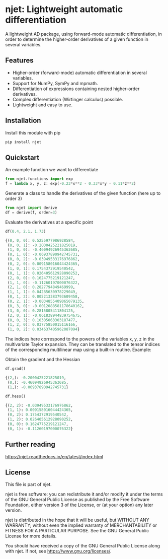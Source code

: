 # njet: Lightweight automatic differentiation

A lightweight AD package, using forward-mode automatic differentiation, in order to determine the
higher-order derivatives of a given function in several variables.

## Features

- Higher-order (forward-mode) automatic differentiation in several variables.
- Support for NumPy, SymPy and mpmath.
- Differentiation of expressions containing nested higher-order derivatives.
- Complex differentiation (Wirtinger calculus) possible.
- Lightweight and easy to use.

## Installation

Install this module with pip

```sh
pip install njet
```

## Quickstart

An example function we want to differentiate
```python
from njet.functions import exp
f = lambda x, y, z: exp(-0.23*x**2 - 0.33*x*y - 0.11*z**2)
```

Generate a class to handle the derivatives of the given function (here up to order 3)
```python
from njet import derive
df = derive(f, order=3)
```

Evaluate the derivatives at a specific point
```python
df(0.4, 2.1, 1.73)

{(0, 0, 0): 0.5255977986928584,
 (0, 0, 1): -0.2000425221825019,
 (1, 0, 0): -0.46094926945363685,
 (0, 1, 0): -0.06937890942745731,
 (0, 0, 2): -0.03949533176976862,
 (0, 2, 0): 0.009158016044424365,
 (1, 0, 1): 0.1754372919540542,
 (0, 1, 1): 0.026405612928090252,
 (2, 0, 0): 0.1624775219121247,
 (1, 1, 0): -0.11260197000076322,
 (2, 1, 0): 0.2827794849469999,
 (1, 1, 1): 0.04285630978229049,
 (0, 1, 2): 0.005213383793609458,
 (0, 2, 1): -0.0034855409065079135,
 (0, 3, 0): -0.0012088581178640162,
 (3, 0, 0): 0.2815805411804125,
 (2, 0, 1): -0.061838944839754675,
 (0, 0, 3): 0.10305063303187477,
 (1, 2, 0): 0.03775850015116166,
 (1, 0, 2): 0.034637405962087094}
```
The indices here correspond to the powers of the variables x, y, z
in the multivariate Taylor expansion. They can be translated to
the tensor indices of the corresponding multilinear map using a
built-in routine. Example:

Obtain the gradient and the Hessian
```python
df.grad()

{(2,): -0.2000425221825019,
 (0,): -0.46094926945363685,
 (1,): -0.06937890942745731}
```

```python
df.hess()

{(2, 2): -0.03949533176976862,
 (1, 1): 0.009158016044424365,
 (0, 2): 0.1754372919540542,
 (1, 2): 0.026405612928090252,
 (0, 0): 0.1624775219121247,
 (0, 1): -0.11260197000076322}
```

## Further reading

https://njet.readthedocs.io/en/latest/index.html

## License

This file is part of njet.

njet is free software: you can redistribute it and/or modify
it under the terms of the GNU General Public License as published by
the Free Software Foundation, either version 3 of the License, or
(at your option) any later version.

njet is distributed in the hope that it will be useful,
but WITHOUT ANY WARRANTY; without even the implied warranty of
MERCHANTABILITY or FITNESS FOR A PARTICULAR PURPOSE.  See the
GNU General Public License for more details.

You should have received a copy of the GNU General Public License
along with njet. If not, see <https://www.gnu.org/licenses/>.
